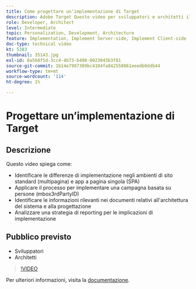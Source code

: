 ```yaml
---
title: Come progettare un’implementazione di Target
description: Adobe Target Questo video per sviluppatori e architetti illustra le differenze di implementazione negli ambienti di siti standard (multipagina) e app a pagina singola (SPA). Scopri come applicare il processo per implementare una campagna basata sulle persone (mbox3rdPartyID), identificare informazioni rilevanti nei documenti di progettazione/architettura del sistema e analizzare una strategia di reporting per le implicazioni relative all’implementazione.
role: Developer, Architect
level: Intermediate
topic: Personalization, Development, Architecture
feature: Implementation, Implement Server-side, Implement Client-side
doc-type: technical video
kt: 5383
thumbnail: 35143.jpg
exl-id: 8a568f5d-3cc4-4b73-b490-0023043b3f81
source-git-commit: 1b14e7987309bc4104fa842558861eeedb0ddb44
workflow-type: tm+mt
source-wordcount: '114'
ht-degree: 1%

---
```


# Progettare un’implementazione di Target

## Descrizione

Questo video spiega come:

* Identificare le differenze di implementazione negli ambienti di sito standard (multipagina) e app a pagina singola (SPA)
* Applicare il processo per implementare una campagna basata su persone (mbox3rdPartyID)
* Identificare le informazioni rilevanti nei documenti relativi all&#39;architettura del sistema e alla progettazione
* Analizzare una strategia di reporting per le implicazioni di implementazione

## Pubblico previsto

* Sviluppatori
* Architetti

>[!VIDEO](https://video.tv.adobe.com/v/35143/?quality=12)

Per ulteriori informazioni, visita la [documentazione](https://experienceleague.adobe.com/docs/target/using/implement-target/implementing-target.html?lang=en).
